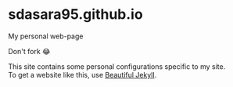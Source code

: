 # sdasara95.github.io

My personal web-page

Don't fork 😂

This site contains some personal configurations specific to my site. <br>
To get a website like this, use [Beautiful Jekyll](https://github.com/daattali/beautiful-jekyll).
